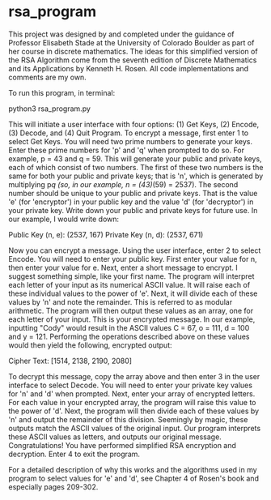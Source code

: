 # rsa_program

This project was designed by and completed under the guidance of Professor 
Elisabeth Stade at the University of Colorado Boulder as part of her course
in discrete mathematics. The ideas for this simplified version of the RSA
Algorithm come from the seventh edition of Discrete Mathematics and its 
Applications by Kenneth H. Rosen. All code implementations and comments
are my own. 

To run this program, in terminal:

python3 rsa_program.py

This will initiate a user interface with four options: (1) Get Keys,
(2) Encode, (3) Decode, and (4) Quit Program. To encrypt a message, 
first enter 1 to select Get Keys. You will need two prime numbers to
generate your keys. Enter these prime numbers for 'p' and 'q' when
prompted to do so. For example, p = 43 and q = 59. This will generate
your public and private keys, each of which consist of two numbers.
The first of these two numbers is the same for both your public and private
keys; that is 'n', which is generated by multiplying p*q (so, in our example,
n = (43)*(59) = 2537). The second number should be unique to your public
and private keys. That is the value 'e' (for 'encryptor') in your public key
and the value 'd' (for 'decryptor') in your private key. Write down your 
public and private keys for future use. In our example, I would write down:

Public Key (n, e): (2537, 167)
Private Key (n, d): (2537, 671) 

Now you can encrypt a message. Using the user interface, enter 2 to select
Encode. You will need to enter your public key. First enter your value
for n, then enter your value for e. Next, enter a short message to encrypt.
I suggest something simple, like your first name. The program will interpret
each letter of your input as its numerical ASCII value. It will raise
each of these individual values to the power of 'e'. Next, it will divide 
each of these values by 'n' and note the remainder. This is referred to
as modular arithmetic. The program will then output these values as an array,
one for each letter of your input. This is your encrypted message. In our 
example, inputting "Cody" would result in the ASCII values C = 67, o = 111,
d = 100 and y = 121. Performing the operations described above on these
values would then yield the following, encrypted output: 

Cipher Text: [1514, 2138, 2190, 2080]

To decrypt this message, copy the array above and then enter 3 in the user
interface to select Decode. You will need to enter your private key values 
for 'n' and 'd' when prompted. Next, enter your array of encrypted letters.
For each value in your encrypted array, the program will raise this value to
the power of 'd'. Next, the program will then divide each of these values
by 'n' and output the remainder of this division. Seemingly by magic, these
outputs match the ASCII values of the original input. Our program interprets
these ASCII values as letters, and outputs our original message. Congratulations! 
You have performed simplified RSA encryption and decryption. Enter 4 to exit
the program. 

For a detailed description of why this works and the algorithms used in my 
program to select values for 'e' and 'd', see Chapter 4 of Rosen's book
and especially pages 209-302. 
